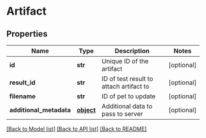 # Artifact

## Properties
Name | Type | Description | Notes
------------ | ------------- | ------------- | -------------
**id** | **str** | Unique ID of the artifact | [optional] 
**result_id** | **str** | ID of test result to attach artifact to | [optional] 
**filename** | **str** | ID of pet to update | [optional] 
**additional_metadata** | [**object**](.md) | Additional data to pass to server | [optional] 

[[Back to Model list]](../README.md#documentation-for-models) [[Back to API list]](../README.md#documentation-for-api-endpoints) [[Back to README]](../README.md)


